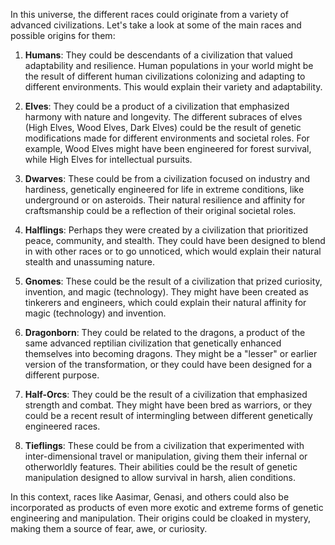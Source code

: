 In this universe, the different races could originate from a variety of advanced civilizations. Let's take a look at some of the main races and possible origins for them:

1.  **Humans**: They could be descendants of a civilization that valued adaptability and resilience. Human populations in your world might be the result of different human civilizations colonizing and adapting to different environments. This would explain their variety and adaptability.
    
2.  **Elves**: They could be a product of a civilization that emphasized harmony with nature and longevity. The different subraces of elves (High Elves, Wood Elves, Dark Elves) could be the result of genetic modifications made for different environments and societal roles. For example, Wood Elves might have been engineered for forest survival, while High Elves for intellectual pursuits.
    
3.  **Dwarves**: These could be from a civilization focused on industry and hardiness, genetically engineered for life in extreme conditions, like underground or on asteroids. Their natural resilience and affinity for craftsmanship could be a reflection of their original societal roles.
    
4.  **Halflings**: Perhaps they were created by a civilization that prioritized peace, community, and stealth. They could have been designed to blend in with other races or to go unnoticed, which would explain their natural stealth and unassuming nature.
    
5.  **Gnomes**: These could be the result of a civilization that prized curiosity, invention, and magic (technology). They might have been created as tinkerers and engineers, which could explain their natural affinity for magic (technology) and invention.
    
6.  **Dragonborn**: They could be related to the dragons, a product of the same advanced reptilian civilization that genetically enhanced themselves into becoming dragons. They might be a "lesser" or earlier version of the transformation, or they could have been designed for a different purpose.
    
7.  **Half-Orcs**: They could be the result of a civilization that emphasized strength and combat. They might have been bred as warriors, or they could be a recent result of intermingling between different genetically engineered races.
    
8.  **Tieflings**: These could be from a civilization that experimented with inter-dimensional travel or manipulation, giving them their infernal or otherworldly features. Their abilities could be the result of genetic manipulation designed to allow survival in harsh, alien conditions.
    

In this context, races like Aasimar, Genasi, and others could also be incorporated as products of even more exotic and extreme forms of genetic engineering and manipulation. Their origins could be cloaked in mystery, making them a source of fear, awe, or curiosity.